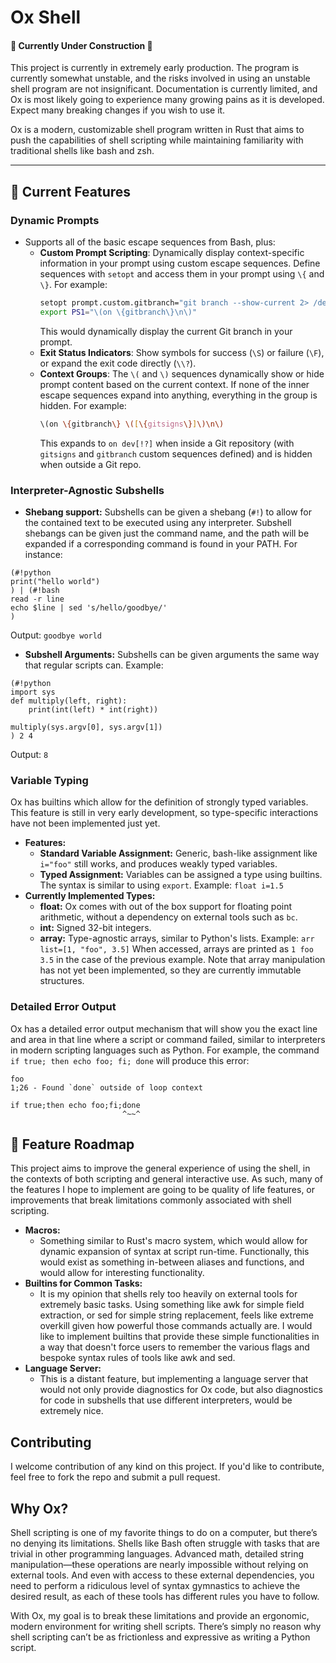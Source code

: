 # Ox Shell
#### 🚧 Currently Under Construction 🚧
This project is currently in extremely early production. The program is currently somewhat unstable, and the risks involved in using an unstable shell program are not insignificant. Documentation is currently limited, and Ox is most likely going to experience many growing pains as it is developed. Expect many breaking changes if you wish to use it. 

Ox is a modern, customizable shell program written in Rust that aims to push the capabilities of shell scripting while maintaining familiarity with traditional shells like bash and zsh.

---

## 🚀 Current Features

### Dynamic Prompts
- Supports all of the basic escape sequences from Bash, plus:
	- **Custom Prompt Scripting**: Dynamically display context-specific information in your prompt using custom escape sequences. Define sequences with `setopt` and access them in your prompt using `\{` and `\}`. For example:
		```bash
		setopt prompt.custom.gitbranch="git branch --show-current 2> /dev/null"
		export PS1="\(on \{gitbranch\}\n\)"
		```
		This would dynamically display the current Git branch in your prompt.
	- **Exit Status Indicators**: Show symbols for success (`\S`) or failure (`\F`), or expand the exit code directly (`\\?`).
	- **Context Groups**: The `\(` and `\)` sequences dynamically show or hide prompt content based on the current context. If none of the inner escape sequences expand into anything, everything in the group is hidden. For example:
		```bash
		\(on \{gitbranch\} \([\{gitsigns\}]\)\n\)
		```
		This expands to `on dev[!?]` when inside a Git repository (with `gitsigns` and `gitbranch` custom sequences defined) and is hidden when outside a Git repo.


### Interpreter-Agnostic Subshells
- **Shebang support:**
Subshells can be given a shebang (`#!`) to allow for the contained text to be executed using any interpreter. Subshell shebangs can be given just the command name, and the path will be expanded if a corresponding command is found in your PATH. For instance:
```
(#!python
print("hello world")
) | (#!bash
read -r line
echo $line | sed 's/hello/goodbye/'
)
```
Output: `goodbye world`
- **Subshell Arguments:**
Subshells can be given arguments the same way that regular scripts can. Example:
```
(#!python
import sys
def multiply(left, right):
    print(int(left) * int(right))

multiply(sys.argv[0], sys.argv[1])
) 2 4
```
Output: `8`

### Variable Typing
Ox has builtins which allow for the definition of strongly typed variables. This feature is still in very early development, so type-specific interactions have not been implemented just yet.
- **Features:**
	- **Standard Variable Assignment:**
	Generic, bash-like assignment like `i="foo"` still works, and produces weakly typed variables.
	- **Typed Assignment:**
	Variables can be assigned a type using builtins. The syntax is similar to using `export`. Example: `float i=1.5`
- **Currently Implemented Types:**
	- **float:** Ox comes with out of the box support for floating point arithmetic, without a dependency on external tools such as `bc`.
	- **int:** Signed 32-bit integers.
	- **array:** Type-agnostic arrays, similar to Python's lists. Example: `arr list=[1, "foo", 3.5]`
		When accessed, arrays are printed as `1 foo 3.5` in the case of the previous example.
		Note that array manipulation has not yet been implemented, so they are currently immutable structures.

### Detailed Error Output
Ox has a detailed error output mechanism that will show you the exact line and area in that line where a script or command failed, similar to interpreters in modern scripting languages such as Python. For example, the command `if true; then echo foo; fi; done` will produce this error:
```
foo
1;26 - Found `done` outside of loop context

if true;then echo foo;fi;done
                         ^~~^
```

## 🚧 Feature Roadmap
This project aims to improve the general experience of using the shell, in the contexts of both scripting and general interactive use. As such, many of the features I hope to implement are going to be quality of life features, or improvements that break limitations commonly associated with shell scripting.
- **Macros:**
	- Something similar to Rust's macro system, which would allow for dynamic expansion of syntax at script run-time. Functionally, this would exist as something in-between aliases and functions, and would allow for interesting functionality.
- **Builtins for Common Tasks:**
	- It is my opinion that shells rely too heavily on external tools for extremely basic tasks. Using something like awk for simple field extraction, or sed for simple string replacement, feels like extreme overkill given how powerful those commands actually are. I would like to implement builtins that provide these simple functionalities in a way that doesn't force users to remember the various flags and bespoke syntax rules of tools like awk and sed.
- **Language Server:**
	- This is a distant feature, but implementing a language server that would not only provide diagnostics for Ox code, but also diagnostics for code in subshells that use different interpreters, would be extremely nice.

## Contributing
I welcome contribution of any kind on this project. If you'd like to contribute, feel free to fork the repo and submit a pull request.

## Why Ox?
Shell scripting is one of my favorite things to do on a computer, but there’s no denying its limitations. Shells like Bash often struggle with tasks that are trivial in other programming languages. Advanced math, detailed string manipulation—these operations are nearly impossible without relying on external tools. And even with access to these external dependencies, you need to perform a ridiculous level of syntax gymnastics to achieve the desired result, as each of these tools has different rules you have to follow.

With Ox, my goal is to break these limitations and provide an ergonomic, modern environment for writing shell scripts. There’s simply no reason why shell scripting can’t be as frictionless and expressive as writing a Python script.
